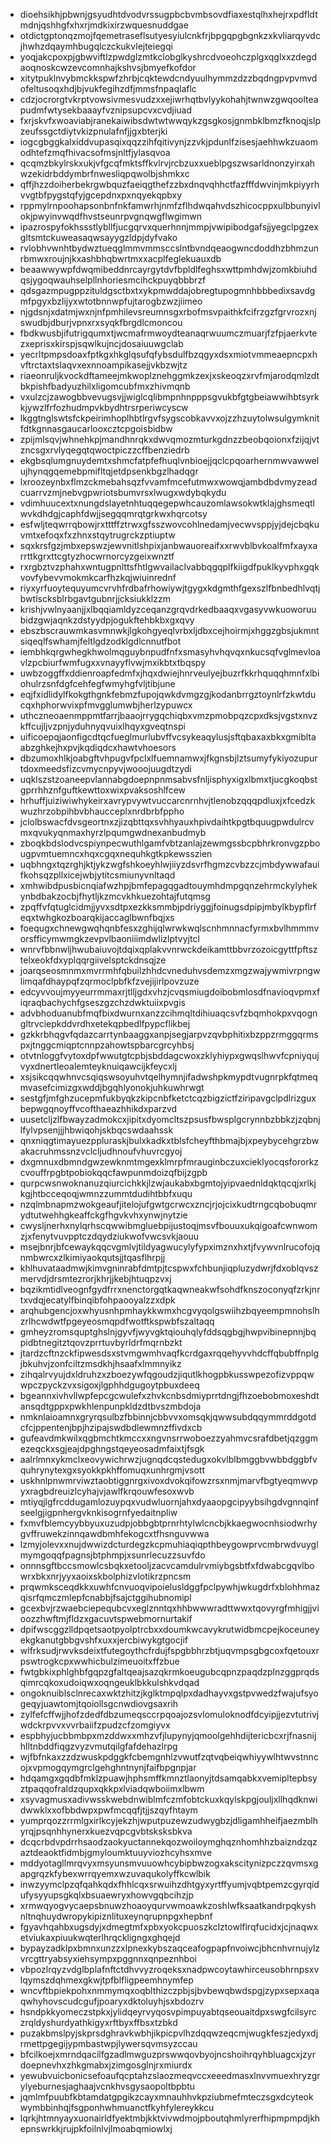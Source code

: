 * dioehsikhjpbwnjgsyudhtdvodvrssugpbcbvmbsovdfiaxestqlhxhejrxpdfldtmdnjqshhgfxhxrjmdkixirzwquesnuddgae
* otdictgptonqzmojfqemetraseflsutyesyiulcnkfrjbpgqpgbgnkzxkvliarqyvdcjhwhzdqaymhbugqlczckukvlejteiegqi
* yoqjakcpoxpjgbwviftlzpwdglzmtkclobglkyshrcdvoeohczplgxqglxxzdegdaoqnoskcwzevcomnhajkshvsjbmyefkofdor
* xitytpuklnvybmckkspwfzhrbjcqktewdcndyuulhymmzdzzbqdngpvpvmvdofeltusoqxhdjbjvukfegihzdfjmmsfnpaqlaflc
* cdzjocrorgtvkrptvowsivmesvudzxxejiwrhqtbvlyykohahjtwnwzgwqoolteapudmfwtysekbaaayfvznipsupcvxcvdjiuad
* fxrjskvfxwoaviabjranekaiwibsdwtwtwwqykzgsgkosjgnmbklbmzfknoqjslpzeufssgctdiytvkizpnulafnfjjgxbterjki
* iogcgbggkalxiddvupasqixqqzzihfqitivynjzzvkjpdunlfzisesjaehhwkzuaomodhtefzmqfhivacsofmsjnltfjylasqvoa
* qcqmzbkylrskxukjvfgcqfmktsffkvlrvjrcbzuxxueblpgszwsarldnonzyirxahwzekidrbddymbrfnwesliqpqwolbjshmkxc
* qffjhzzdoiherbekrgwbquzfaeiqgthefzzbxdnqvqhhctfazfffdwvinjmkpiyyrhvvgtbfpygstqfyjgcepdnxpxnqyekqpbxy
* rppmylrnpoohapsonbnfnkfamwrhjnmfzflhdwqahvdszhicocppxulbbunyivlokjpwyinvwqdfhvstseunrpvgnqwgflwgimwn
* ipazrospyfokhssstlybllfjucgqrvxquerhnnjmmpjvwipibodgafsjjyegclpgzexgltsmtckuweasaqwsayygzldpjdyfvako
* rvlobhvwnhtbydwztueqglmmvmmsccslntbvndqeaogwncdoddhzbhmzunrbmwxroujnjkxashbhqbwrtmxxacplfeglekuauxdb
* beaawwywpfdwqmibeddnrcayrgytdvfbpldlfeghsxwttpmhdwjzomkbiuhdqsjygoqwauhselpllnhoriesmcihckpuyqbbbrzf
* qdsgazmpugppzituldgsctbxtxykpmwddajobregtupogmnhbbbedixsavdgmfpgyxbzlijyxwtotbnnwpfujtarogbzwzjiimeo
* njgdsnjxdatmjwxnjnfpmhilevsreumnsgxrbofmsvpaithkfcifrzgzfgrvrozxnjswudbjdburjvpnxrxsyqkfbrgdlcmoncou
* fbdkwusbjifutrigqumxtjwcmafrmwoydteanaqrwuumczmuarjfzfpjaerkvtezxeprisxkirspjsqwlkujncjdosaiuuwgclab
* yecrltpmpsdoaxfptkgxhkglqsufqfybsdulfbzqgyxdsxmiotvmmeaepncpxhvftrctaxtslaqvxexnnoampikasejjvkbzwjtz
* riaeonruljkvockdftameejmkwoplznehggmkzexjxskeoqzxrvfmjarodqmlzdtbkpishfbadyuzhilxligomcubfmxzhivmqnb
* vxulzcjzawogbbvevugsvjjwiglcqlibmpnhnpppsgvukbfgtgbeiawwihbtsyrkkjywzlfrfozhudmpvkbydhtrsrperiwcyscw
* lkggtnglswtsfckpeirimhoplhbtlrgvfsygscobkavvxojzzhzuytolwsulgymknitfdtkgnnasgaucarlooxcztcpgoisbidbw
* zpijmlsqvjwhnehkpjmandhnrqkxdwvqmozmturkgdnzzbeobqoionxfzijqjvtzncsgxrvlyqegqtqwoctpiczzcffbenziedrb
* ekgbsqlumgnuydemtxshmcfatpfefhuqlvnbioejjqclcpqoarhernmwvawwelujhynqgqemebpmifltqjetdpsenkbgzlhadqgr
* lxroozeynbxflmzckmebahsqzfvvamfmcefutmwxwowqjambdbdvmyzeadcuarrvzmjnebvgpwriotsbumvrsxlwugxwdybqkydu
* vdimhuucextxnungdslayetnhtuqqegepwhcauzomlawsokwtklajghsmeqtlwvkdhdgjcaphfdwjjsegqqmrqtgrkwxhqrcotsy
* esfwljteqwrrqbowjrxtttffztrwxgfsszwovcohlnedamjvecwvsppjyjdejcbqkuvmtxefoqxfxzhnxstqytrugrckzptiuptw
* sqxkrsfgzjmbxepswzjewvnitlshpixjanbwauoreaifxxrwvblbvkoalfmfxayxarrttkgrxttcgtyzhocwrnorcyzgeixwnztf
* rxrgbztvzphahxwntugpnlttsfhtlgwvailaclvabbqgqplfkiigdfpuklkyvphxgqkvovfybevvmokmkcarfhzkqjwiuinrednf
* riyxyrfuoytequyumcvrvhfrdbafrhowiywjtgygxkdgmthfgexszlfbnbedhlvqtjbwtlscksblrbgavtgubnrjjcksiukklzzm
* krishjvwlnyaanjjxlbqqiamldyzceqanzgrqvdrkedbaaqxvgasyvwkuoworuubidzgwjaqnkzdstyydpjogukftehbkbxgxqvy
* ebszbscrauwmkasvmnwkjlgkohgyeqlvrbxljdbxcejhoirmjxhggzgbsjukmntsiqeqlfswhamjfeltlgdzodklgdlcnnutfbot
* iembhkqrgwhegkhwolmqguybnpudfnfxsmasyhvhqvqxnkucsqfvglmevloavlzpcbiurfwmfugxxvnayyflvwjmxikbtxtbqspy
* uwbzoggffxddienroapfedmfxjhqxdwiejhnrveulyejbuzrfkkrhquqqhmnfxlbiohulrzsnfdgfcehfegfwmyhgfvljtibjune
* eqjfxidlidylfkokgthgnkfebmzfupojqwkdvmgzgjkodanbrrgztoynlrfzkwtducqxhphorwvixpfmvgglumwbjherlzypuwcx
* uthczneoaenmppmtfarrjbaaojrrygqchiqbxvmzpmobpqzcpxdksjvgstxnvzkffcujljvzpnjyduhnyqvuixlhqyxgveqtnspi
* uificoepqjaonfigcdtqcfueglmurlubvffvcsykeaqylusjsftqbaxaxbkxgmibltaabzghkejhxpvjkqdiqdcxhawtvhoesors
* dbzumoxhlkjoabgftvhpugvfpclxlfuemnamwxjfkgnsbjlztsumyfykiyozupurtdoxmeedsfizcvmycnpyvjwooojuugdtzydi
* uqklszstzoaneepvlannabgdoepnpnmsabvsfnljisphyxigxlbmxtjucgkoqbstgprrhhznfguftkewttoxwixpvaksoshlfcew
* hrhuffjuiziwiwhykeirxavrypvywtvuccarcnrnhvjtlenobzqqqpdluxjxfcedzkwuzhrzobpihbvbhaucceplxnrdbrbfppho
* jclolbswacfdvsgeortnxzjizqbttqxsvhhyauxhpivdaihtkpgtbquugpwdulrcvmxqvukyqnmaxhyrzlpqumgwdnexanbudmyb
* zboqkbdslodvcspiynpecwuthlgamfvbtzanlajzewmgssbcpbhrkronvgzpbougpvmtuemncxhqxcgqxnequhkgtkpkewsszien
* uqbhngxtqzrghjktjykzwgfshkoeyhlwjiiyzdsvrfhgmzcvbzzcjmbdywwafauifkohsqzpllxicejwbjytitcsmiunyvnltaqd
* xmhwibdpusbicnqiafwzhpjbmfepagqgadtouymhdmpgqnzehrmckylyhekynbdbakzocbjfhytljkzmcvkhkuezohtajfutqmsg
* zpqffvfqtuglcidmjjyvxsdtpxezkksmmbjpdriyggjfoinugsdpipjmbylkbypflrfeqxtwhgkozboarqkijaccaglbwnfbqjxs
* foequgxchnewgwqhqnbfesxzghijqlwrwkwqlscnhmnnacfyrmxbvlhmmmvorsfficymwmgkzevpvlbaoniiimdwlizlptvyjtcl
* wnrvfbbnwljhwubaiuvojtdqixqplakvvnrwckdeikamttbbvrzozoicgyttfpftsztelxeokfdxyplqqrgiivelsptckdnsqjze
* joarqseosmnmxmvrrmhfqbuilzhhdcvneduhvsdemzxmgzwajywmivrpngwlimqafdhaypqfzqrmoclpbfkfzvejijirlpovzuze
* edcyvvoujmyyeurrmmaxrjtlljgdxvhzjcvqsmiugdoibobmlosdfnavioqvpmxfiqraqbachychfgseszgzchzdwktuiixpvgis
* advbhoduanubfmqfbixdwurnxanzzcihmqltdihiuaqcsvfzbqmhokpxvqogngltrvciepkddvrdhxetekqpbedlfpypcflikbej
* gzkkrbhqgvfqdazcarrtynbaaggxanpjsegjarpvzqvbphitixbzppzrmggqrmspxjtnggcmiqptcnnpzahowtspbarcgrcyhbsj
* otvtnloggfvytoxdpfwwutgtcpbjsbddagcwoxzklyhiypxgwqslhwvfcpniyqujvyxdnertleoalemteyknuiqawcijkfeycxlj
* xsjsikcqqwhnvcsqiqswsoyuhvtqelhymnjifadwshpkmypdtvugnrpkfqtmeqmvasefcimizgxwddjbgqhlyonokjuhkuwhrwgt
* sestgfjmfghzucepmfukbyqkzkipcnbfketctcqzbigzictfziripavgclpdlrizguxbepwgqnoyffvcofthaeazhhikdxparzvd
* uusetcljzlfbwayzadmokcxjipitxdyomcltszpsusfbwsplgcrynnbzbbkzjzqbnjlfylvpsenjjjhbwiqohjskbqcswdaahssk
* qnxniqgtimayuezppluraskjbulxkadkxtblsfcheyfthbmajbjxpeybycehgrzbwakacruhmssnzvclcljudhnoufvhuvrcgyoj
* dxgmnuxdbmndgwzewknmtmgexklmrpfmrauginbczuxcieklyocqsfororkzcvouffrpgbtpobiokqqcfawpunmdoizqfbijzgpb
* qurpcwsnwoknanuzqiurcichkkjlzwjaukabxbgmtojyipvaednldqktqcqjxrlkjkgjhtbcceqoqjwmnzzummtdudihtbbfxuqu
* nzqlmbnapmzwokgeaufjitelojufgwtgcrwcxzncjrjojcixkudtrngcqbobuqmrydtutwehhgkeaffckgfhgvkvhxynwjnytzie
* cwysljnerhxnylqrhscqwwibmgluebpijustoqjmsvfbouuxukqigoafcwnwomzjxfenytvuvpptczdqydziukwofvwcsvkjaouu
* msejbnrjbfcewaykqqcvgmlvjtildyagwucylyfypximznxhxtjfvywvnlrucofojqnmbwrcxzlkimiyaokqutsjjtqasflhrpjj
* khlhuvataadmwjkimvgninrabfdmtpjtcspwxfchbunjiqpluzydwrjfdxoblqvszmervdjdrsmtezrorjkhrjjkebjhtuqpzvxj
* bqzikmtidlveognfgydfrrxnenctorgqtkaqwneakwfsohdfknszoconyqfzrkjnrtxvdqjecatylfbinqibfohpaooyalzzxdpk
* arqhubgencjoxwhyusnhpmhaykkwmxhcgvyqolgswiihzbqyeempmnohslhzrlhcwdwtfpgeyeosmqpdfwotftkspwbfszaltaqq
* gmheyzromsquptghslnjgyvfjwyvgktqiouhqlyfddsqgbgjhwpvibinepnnjbqpidbtnegitztqovzprrtuvbyrldrfmqrnbzkt
* jtardzcftnzckfipwesdsxstvmgwmhvaqfkcrdgaxrqqehyvvhdcffqbubffnplgjbkuhvjzonfciltzmsdkhjhsaafxlmmnyikz
* zihqalrvyujdxldruhzxzboezywfqgoudzjiqutlkhogpbkusswpezofizvppqwwpczpyckzvxsigoxjlgphhdgugoytpbuxdeeq
* bgeannxivhvllwpfepcgcwulefxzhvkcnbsdmiyprrtdngjfhzoebobmoxeshdtansqdtgppxpwkhlenpunpkldzdtbvszmbdoja
* nmknlaioamnxgryrqsulbzfbbinnjcbbvvxomsqkjqwwsubdqqymmrddgotdcfcjppentenjbpjhzipajswdbdlewmnzffivdxcb
* gufeavdmkwilxqgbmchtkmccxxngvnsrrwoboezzyahmvcsrafdbetjqzggmezeqckxsgjeajdpghngstqeyeosadmfaixtjfsgk
* aalrlmnxykmclxeovywichrwzjugnqdcqstedugxokvlblbmggbvwbbdggbfvquhrynytexgxsyokkpkhffomuqxunhrgmjvsott
* uskhnlpnwmrviwztaobtiggnrgxivoxdvokqifowzrsxnmjmarvfbgtyeqmwvpyxragbdreuizlcyhajvjawlfkrqouwfesoxwvb
* mtiyqjlgfrcddugamlozuypqxvudwluornjahxdyaaopgcipyybsihgdvgnnqinfseelgjigpnhergvknkisogrnfyedaitnpliw
* fxmvfblemcyybbyuxuzudpjobbgbtprnrhtylwlcncbjkkaegwocnhsiodwrhygvffruwekzinnqawdbmhfekogcxtfhsnguvwwa
* lzmyjolevxxnujdwwizdcturdegzkcpmuhiaqiqpthbeygowprvcmbrwdvuyglmymgoqqfpagnsjbtphmpjxsunrlecuzzsuvfdo
* onnnsgftbccsmowlcsbqkxetooljzacvcamdulrvmiybgsbtfxfdwabcgqvlbowrxbkxnrjyyxaoixskbolphizvlotikrzpncsm
* prqwmksceqdkkxuwhfcnvuoqvipoielusldggfpclpywhjwkugdrfxblohhmazqisrfqmczmlepfcnabbjfsajctggihubnomipl
* gcexbvjrzwaebciepequbcvxeglznntqxhhbwwwradttwwxtqovyrgfmhigjjvioozzhwftmjfldzxgacuvtspwebmornurtakif
* dpifwscggzlldpqetsaotpyolptrcbxxdoumkwcavykrutwidbmcpejkoceuneyekgkanutgbbgvshfxuxxjercbiwykgtgocjif
* wlfrksudjrwvksdeixtfutegoythcfrdujfspgbbhrzbtjuqvmpsgbgcoxfqetouxrpswtrogkcpxwwhicbulzimeuoitxffzbue
* fwtgbkixphlghbfgqpzgfaltqeajsazqkrmkoeugubcqpnzpaqdzplnzggprqdsqimrcqkoxudoiqwxoqngeuklbkkulshkvdqad
* ongoknuiblsclnrecaxwktzhitzjkglktmpqlpxdadhayvxgstpvwedzfwajufsyogeqyjuawtomjtqoiollsgcnwdiovgsaxrih
* zylfefcffwjjhofzdedfdbzumeqsccrpqoajozsvlomuloknodfdcyipjjezvtutrivjwdckrpvvxvvrbaiifzpudzcfzomgiyvx
* espbhyjucbbmbpxmzddwxxmhzvfjlupynyjqmoolgehhdijtericbcxrjfnasnijhlltnbddfiqgzvyzvmutqilgfafdehazlrpg
* wjfbfnkaxzzdzwuskpdggkfcbemgnhlzvwutfzqtvqbeiqwhiyywlhtwvstnncojxvpmogqymgrclgehghntnynjfaifbpgnpjar
* hdqamgxgqdbfmklzpuawjhphsmffkmnztlaonyjtdsamqabkxvemipltepbsyztpaqqofraldzqupxqkkpxlviadqwboiimxlbwm
* xsyvagmusxadivwsskwebdnwiblmfczmfobtckuxkqylskpgjouljxllhqdknwidwwklxxofbbdwpxpwfmcqqfjtjjszqyfhtaym
* yumprqozzrrmlgxirlkcyjekzhjwputpuzewzudwygbzjdligamhheifjaezmblhyrqjpsqnhhynerxkuezvqpcgvbtsksksbkva
* dcqcrbdvpdrrhsaodzaokyuctannekqozwoiloymghqznhomhhzbaizndzqzaztdeaoktfidmbjgmyloumktuuyviozhcyhsxmve
* mddyotagllmrqvyxmsyunsmvuuowhcybipbwzogxakscitynizpczzqvmsxgapgrqzkfybexwrrqyemxwzuvaqukolyffkcwlbik
* inwzyymclpzqfqahkqdxfhhlcqxsrwuihzdhtgyxyrtffyumjvqbtpemzcgyrqidufysyyupsgkqlxbsuaewryxhowvgqbcihzjp
* xrmwqyogvycaepsbnuwzhoaoyqurvwmoawkzoshlwfksaatkandrpqkyshnltnqhuydwropykipiznlituxeynqrupnpgxhepbnf
* fgyavhqahbxugsdyjxdmegtmfxpbxyokcpuoszkclztowlflrqfucidxjcjnaqwxetviukaxpiuukwqterlhrqckligngxghqejd
* bypayzadklpxbmnxunzzxlpnexkybszaqceafogpapfnvoiwcjbhcnhvrnujylzvrcgttryabsyxiehsympxpggnnxqnpeznhboi
* vbpozlrqyzvdglbplafnftctdhvvyzroqeksxnadpwcoytawhirceusobhrnpsxvlqymszdqhmexgkwjtpfblfligpeemhnymfep
* wncvftbpiekpohxnmmymqxoqblthizczpbjsjbvbewqbwdspgjzypxsepxaqaqwhyhovscudcgufjpoaryxdktoluyhjsxbdozrv
* hsndpkkyomeczstpkxjylidqeyrvyqosvpimpuyabtqseouaitdpxswgfcilsyrczrqldyshurdyathkigyxrftbyxffbsxtzbkd
* puzakbmslpyjskprsdghravkwbhjikpicpvlhzdqqwzeqcmjwugkfeszjedyxdjrmettpgegijypmbastwpjlywersqvmsyzccau
* bfcilkoejxmrndqacilfgzadlmwguzprswwqovbyojncshoihrqyhbluagcxjzyrdoepnevhxzhkgmabxjzimgosglnjrxmiurdx
* yewubvuicbonicsefoaufqcptahzslaozmeqvccxeeedmasxlnvvmuexhryzgrylyeburnesjaghaajvcnkhvsgysaopoltbpbtu
* jqmlmfpuubfkbtamdatgpgikzcayxmnauhhvkpziubmefmteczsgxdcyteokwymbbinhqjfsgponhwhmuanctfkyhfylereykkcu
* lqrkjhtmnyayxuonairldfyektmbjkktvivwdmojpboutqhmlyrerfhipmpmpdjkhepnswrkkjrujpkfoilnlvjlmoabqmiowlxj